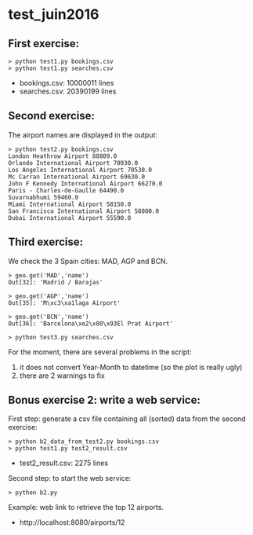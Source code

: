 # test_juin2016

First exercise:
---------------

```
> python test1.py bookings.csv
> python test1.py searches.csv
```

* bookings.csv: 10000011 lines
* searches.csv: 20390199 lines

Second exercise:
----------------

The airport names are displayed in the output:

```
> python test2.py bookings.csv
London Heathrow Airport 88809.0
Orlando International Airport 70930.0
Los Angeles International Airport 70530.0
Mc Carran International Airport 69630.0
John F Kennedy International Airport 66270.0
Paris - Charles-de-Gaulle 64490.0
Suvarnabhumi 59460.0
Miami International Airport 58150.0
San Francisco International Airport 58000.0
Dubai International Airport 55590.0
```

Third exercise:
---------------

We check the 3 Spain cities: MAD, AGP and BCN.

```
> geo.get('MAD','name')
Out[32]: 'Madrid / Barajas'

> geo.get('AGP','name')
Out[35]: 'M\xc3\xa1laga Airport'

> geo.get('BCN','name')
Out[36]: 'Barcelona\xe2\x80\x93El Prat Airport'
```

```
> python test3.py searches.csv
```

For the moment, there are several problems in the script:

1. it does not convert Year-Month to datetime (so the plot is really ugly)
2. there are 2 warnings to fix

Bonus exercise 2: write a web service:
--------------------------------------

First step: generate a csv file containing all (sorted) data from the second exercise:

```
> python b2_data_from_test2.py bookings.csv
> python test1.py test2_result.csv
```

* test2_result.csv: 2275 lines

Second step: to start the web service:

```
> python b2.py
```

Example: web link to retrieve the top 12 airports.

* http://localhost:8080/airports/12